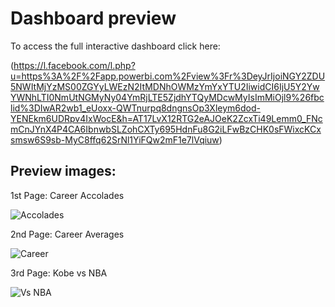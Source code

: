 # Dashboard preview

To access the full interactive dashboard click here:

(https://l.facebook.com/l.php?u=https%3A%2F%2Fapp.powerbi.com%2Fview%3Fr%3DeyJrIjoiNGY2ZDU5NWItMjYzMS00ZGYyLWEzN2ItMDNhOWMzYmYxYTU2IiwidCI6IjU5Y2YwYWNhLTI0NmUtNGMyNy04YmRjLTE5ZjdhYTQyMDcwMyIsImMiOjl9%26fbclid%3DIwAR2wb1_eUoxx-QWTnurpq8dngnsOp3Xleym6dod-YENEkm6UDRpv4IxWocE&h=AT17LvX12RTG2eAJOeK2ZcxTi49Lemm0_FNcmCnJYnX4P4CA6IbnwbSLZohCXTy695HdnFu8G2iLFwBzCHK0sFWixcKCxsmsw6S9sb-MyC8ffq62SrNl1YiFQw2mF1e7lVqiuw)

## Preview images:

1st Page: Career Accolades

![Accolades](https://user-images.githubusercontent.com/72921465/115162733-c6cc5b80-a0ad-11eb-8da9-af64c0e6fd27.PNG)

2nd Page: Career Averages

![Career](https://user-images.githubusercontent.com/72921465/115162752-ec596500-a0ad-11eb-9063-3a6ae82b2c34.PNG)

3rd Page: Kobe vs NBA

![Vs NBA](https://user-images.githubusercontent.com/72921465/115162758-f8452700-a0ad-11eb-879e-354a8e691ed9.PNG)
